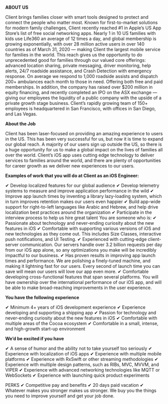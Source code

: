 **ABOUT US** 

Client brings families closer with smart tools designed to protect and connect the people who matter most. 
Known for first-to-market solutions for modern family challenges, Client recently reached #1 in Apple’s US App Store’s list of free social networking apps. Nearly 1 in 10 US families with kids use Life360 an average of 12 times a day, and global membership is growing exponentially, with over 28 million active users in over 140 countries as of March 31, 2020 — making Client the largest mobile service for families in the world. 
This reach gives us the opportunity to do unprecedented good for families through our valued core offerings: advanced location sharing, private messaging, driver monitoring, help alerts, 24/7 roadside assistance, and Crash Detection with emergency response. On average we respond to 1,000 roadside assists and dispatch 200+ ambulances each month to those in need. 
Offering both free and paid memberships. In addition, the company has raised over $200 million in equity financing, and recently completed an IPO on the ASX exchange — giving our employees the liquidity of a public company with the upside of a private growth stage business. 
Client’s rapidly growing team of 150+ employees is headquartered in San Francisco, with offices in San Diego, and Las Vegas. 

**About the Job**

Client has been laser-focused on providing an amazing experience to users in the US. This has been very successful for us, but now it is time to expand our global reach. A majority of our users sign up outside the US, so there is a huge opportunity for us to make a global impact on the lives of families all over the world. 
Client’s iOS app uses cutting edge technology to deliver services to families around the world, and there are plenty of opportunities for career growth as we deliver new experiences to our users. 

**Examples of work that you will do at Client as an iOS Engineer:** 

✔ Develop localized features for our global audience 
✔ Develop telemetry systems to measure and improve application performance in the wild 
✔ Improve app launch times by inventing a library lazy-loading system, which in turn improves retention makes our users even happier 
✔ Build app-wide support for right-to-left languages like Arabic and Hebrew, and help drive localization best practices around the organization
✔ Participate in the interview process to help us hire great talent
You are someone who is: 
✔ Passionate about technology and never-ending curiosity about the new features in iOS
✔ Comfortable with supporting various versions of iOS and new technologies as they come out. This includes Size Classes, interactive push notifications, and UI Testing.
✔ Experienced with cutting-edge client-server communication. Our servers handle over 3.2 billion requests per day from our iOS app alone, so any optimizations you make will be incredibly impactful to our business.
✔ Has proven results in improving app launch times and performance. We are polishing a finely-tuned machine, and making it lightning fast for our users. Every second of launch time you can save will mean our users will love our app even more.
✔ Comfortable developing cross-functional features that span several platforms. You will have ownership over the international performance of our iOS app, and will be able to make broad-reaching improvements in the user experience.

**You have the following experience**

✔ Minimum 4+ years of iOS development experience
✔ Experience developing and supporting a shipping app
✔ Passion for technology and never-ending curiosity about the new features in iOS
✔ Comfortable with multiple areas of the Cocoa ecosystem
✔ Comfortable in a small, intense, and high-growth start-up environment

**We’d be excited if you have**

✔ A sense of humor and the ability not to take yourself too seriously
✔ Experience with localization of iOS apps
✔ Experience with multiple mobile platforms
✔ Experience with RxSwift or other streaming methodologies
✔ Experience with multiple design patterns, such as RIBs, MVC, MVVM, and VIPER
✔ Experience with advanced networking technologies like MQTT or WebSockets
✔ Experience with launching quick product experiments

PERKS 
✔ Competitive pay and benefits
✔ 20 days paid vacation
✔ Whatever makes you stronger makes us stronger. We buy you the things you need to improve yourself and get your job done.
